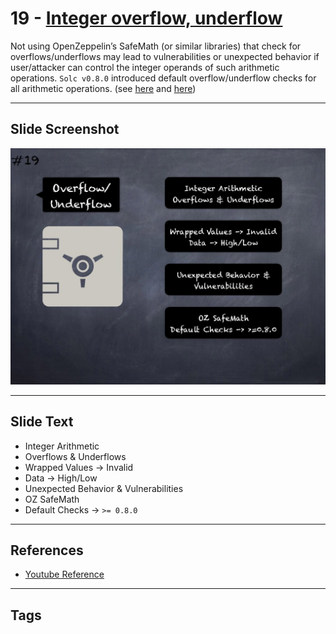 # 19 - [Integer overflow, underflow](Integer%20overflow,%20underflow.md)
Not using OpenZeppelin’s SafeMath (or similar libraries) that check for overflows/underflows may lead to vulnerabilities or unexpected behavior if user/attacker can control the integer operands of such arithmetic operations. `Solc v0.8.0` introduced default overflow/underflow checks for all arithmetic operations. (see [here](https://swcregistry.io/docs/SWC-101) and [here](https://blog.soliditylang.org/2020/10/28/solidity-0.8.x-preview/))

___
## Slide Screenshot
![019.jpg](../../images/4.%20Pitfalls%20and%20Best%20Practices%20101/019.jpg)
___
## Slide Text
- Integer Arithmetic
- Overflows & Underflows
- Wrapped Values -> Invalid
- Data -> High/Low
- Unexpected Behavior & Vulnerabilities
- OZ SafeMath
- Default Checks -> `>= 0.8.0`
___
## References
- [Youtube Reference](https://youtu.be/OOzyoaYIw2k?t=1663)
___
## Tags